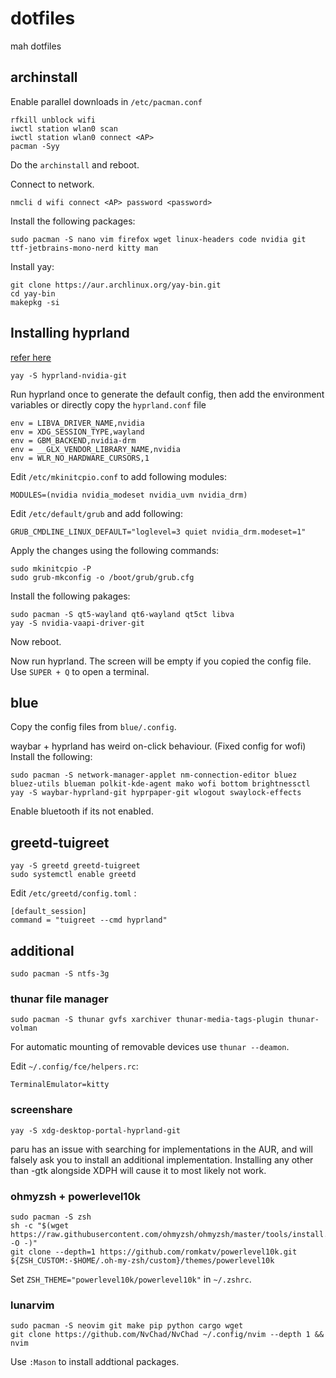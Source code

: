 # dotfiles
mah dotfiles


## archinstall

Enable parallel downloads in ``/etc/pacman.conf``

```
rfkill unblock wifi
iwctl station wlan0 scan
iwctl station wlan0 connect <AP>
pacman -Syy
```
Do the ``archinstall`` and reboot.

Connect to network.
```
nmcli d wifi connect <AP> password <password>
```

Install the following packages:
```
sudo pacman -S nano vim firefox wget linux-headers code nvidia git ttf-jetbrains-mono-nerd kitty man
```

Install yay:
```
git clone https://aur.archlinux.org/yay-bin.git
cd yay-bin
makepkg -si
```

## Installing hyprland

[refer here](https://getcryst.al/site/docs/crystal-linux/nvidiawayland)

```
yay -S hyprland-nvidia-git
```

Run hyprland once to generate the default config, then add the environment variables or directly copy the ``hyprland.conf`` file
```
env = LIBVA_DRIVER_NAME,nvidia
env = XDG_SESSION_TYPE,wayland
env = GBM_BACKEND,nvidia-drm
env = __GLX_VENDOR_LIBRARY_NAME,nvidia
env = WLR_NO_HARDWARE_CURSORS,1
```

Edit ``/etc/mkinitcpio.conf`` to add following modules:
```
MODULES=(nvidia nvidia_modeset nvidia_uvm nvidia_drm)
```

Edit ``/etc/default/grub`` and add following:
```
GRUB_CMDLINE_LINUX_DEFAULT="loglevel=3 quiet nvidia_drm.modeset=1"
```

Apply the changes using the following commands: 
```
sudo mkinitcpio -P
sudo grub-mkconfig -o /boot/grub/grub.cfg
```

Install the following pakages: 
```
sudo pacman -S qt5-wayland qt6-wayland qt5ct libva
yay -S nvidia-vaapi-driver-git 
```
Now reboot.

Now run hyprland. The screen will be empty if you copied the config file.
Use ``SUPER + Q`` to open a terminal.


## blue
Copy the config files from ``blue/.config``.

waybar + hyprland has weird on-click behaviour.
(Fixed config for wofi)
Install the following:
```
sudo pacman -S network-manager-applet nm-connection-editor bluez bluez-utils blueman polkit-kde-agent mako wofi bottom brightnessctl
yay -S waybar-hyprland-git hyprpaper-git wlogout swaylock-effects
```
Enable bluetooth if its not enabled.

## greetd-tuigreet

```
yay -S greetd greetd-tuigreet
sudo systemctl enable greetd
```
Edit ``/etc/greetd/config.toml`` :
```
[default_session]
command = "tuigreet --cmd hyprland"
```

## additional
```
sudo pacman -S ntfs-3g
```

### thunar file manager
```
sudo pacman -S thunar gvfs xarchiver thunar-media-tags-plugin thunar-volman
```
For automatic mounting of removable devices use ``thunar --deamon``.

Edit ``~/.config/fce/helpers.rc``:
```
TerminalEmulator=kitty
```

### screenshare

```
yay -S xdg-desktop-portal-hyprland-git
```
 paru has an issue with searching for implementations in the AUR, and will falsely ask you to install an additional implementation. Installing any other than -gtk alongside XDPH will cause it to most likely not work.
 
 ### ohmyzsh + powerlevel10k
 
 ```
 sudo pacman -S zsh
 sh -c "$(wget https://raw.githubusercontent.com/ohmyzsh/ohmyzsh/master/tools/install.sh -O -)"
 git clone --depth=1 https://github.com/romkatv/powerlevel10k.git ${ZSH_CUSTOM:-$HOME/.oh-my-zsh/custom}/themes/powerlevel10k
```

Set ``ZSH_THEME="powerlevel10k/powerlevel10k"`` in ``~/.zshrc``.

### lunarvim

```
sudo pacman -S neovim git make pip python cargo wget
git clone https://github.com/NvChad/NvChad ~/.config/nvim --depth 1 && nvim
```
Use ``:Mason`` to install addtional packages.
